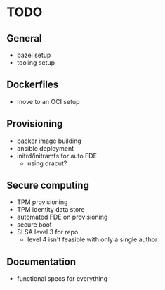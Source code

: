 # TODO

## General

- bazel setup
- tooling setup

## Dockerfiles

- move to an OCI setup

## Provisioning

- packer image building
- ansible deployment
- initrd/initramfs for auto FDE
  - using dracut?

## Secure computing

- TPM provisioning
- TPM identity data store
- automated FDE on provisioning
- secure boot
- SLSA level 3 for repo
  - level 4 isn't feasible with only a single author

## Documentation

- functional specs for everything
